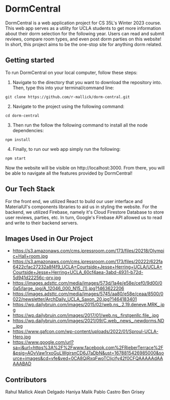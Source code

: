 # DormCentral

DormCentral is a web application project for CS 35L's Winter 2023 course. This web app serves as a utility for UCLA students to get more information about their dorm selection for the following year. Users can read and submit reviews, compare room types, and even post dorm parties on this website! In short, this project aims to be the one-stop site for anything dorm related. 

## Getting started

To run DormCentral on your local computer, follow these steps:

1. Navigate to the directory that you want to download the repository into. Then, type this into your terminal/command line:

```
git clone https://github.com/r-mallick/dorm-central.git
```

2. Navigate to the project using the following command:

```
cd dorm-central
```

3. Then run the follow the following command to install all the node dependencies:

```
npm install
```

4. Finally, to run our web app simply run the following:

```
npm start
```

Now the website will be visible on http://localhost:3000. From there, you will be able to navigate all the features provided by DormCentral!

## Our Tech Stack
For the front end, we utilized React to build our user interface and MaterialUI's components libraries to aid us in styling the website. For the backend, we utilized Firebase, namely it's Cloud Firestore Database to store user reviews, parties, etc. In turn, Google's Firebase API allowed us to read and write to their backend servers. 

## Images Used in Our Project

* https://s3.amazonaws.com/cms.ipressroom.com/173/files/20218/Olympic+Hall+room.jpg
* https://s3.amazonaws.com/cms.ipressroom.com/173/files/20222/622fa6422cfac27232a8f4f9_UCLA+Courtside+Jesse+Herring+UCLA/UCLA+Courtside+Jesse+Herring+UCLA_60cf4aea-3abd-4931-b72d-5d941d22256c-prv.jpg
* https://images.adsttc.com/media/images/573d/1a4e/e58e/cef0/9d00/00a5/large_jpg/A_12046_000_N15_(1).jpg?1463622206
* https://images.adsttc.com/media/images/5745/aa80/e58e/ceaa/8500/0022/newsletter/ArchDaily_UCLA_Saxon_20.jpg?1464183401
* https://wp.dailybruin.com/images/2015/02/web.ns_.2.19.deneve.MRK_.jpg
* https://wp.dailybruin.com/images/2017/01/web.ns_.firstgenllc.file_.jpg
* https://wp.dailybruin.com/images/2021/09/C.web_.news_.newdorms.ND_.jpg
* https://www.gafcon.com/wp-content/uploads/2022/01/Sproul-UCLA-Hero.jpg
* https://www.google.com/url?sa=i&url=https%3A%2F%2Fwww.facebook.com%2FRieberTerrace%2F&psig=AOvVaw1rxoGuLWgirsnCD6J7aDbN&ust=1678815426985000&source=images&cd=vfe&ved=0CA8QjRxqFwoTCIjcify42f0CFQAAAAAdAAAAABAD

## Contributors

Rahul Mallick
Aleah Delgado
Haniya Malik
Pablo Castro
Ben Grisey